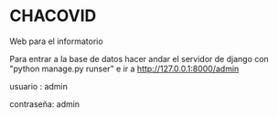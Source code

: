 # CHACOVID
Web para el informatorio


Para entrar a la base de datos hacer andar el servidor de django con  "python manage.py runser" e ir a http://127.0.0.1:8000/admin

usuario : admin 

contraseña: admin
